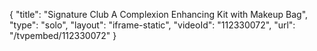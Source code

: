 {
    "title": "Signature Club A Complexion Enhancing Kit with Makeup Bag",
    "type": "solo",
    "layout": "iframe-static",
    "videoId": "112330072",
    "url": "\/tvpembed\/112330072"
}
